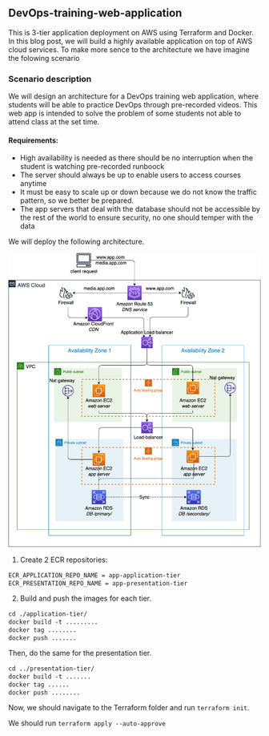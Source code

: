 ## DevOps-training-web-application
This is 3-tier application deployment on AWS using Terraform and Docker.
In this blog post, we will build a highly available application on top of AWS cloud services. 
To make more sence to the architecture we have imagine the folowing scenario

### Scenario description
We will design an architecture for a DevOps training web application, where students will be able to practice DevOps through pre-recorded videos. This web app is intended to solve the problem of some students not able to attend class at the set time.

#### Requirements:
- High availability is needed as there should be no interruption when the student is watching pre-recorded runboock
- The server should always be up to enable users to access courses anytime
- It must be easy to scale up or down because we do not know the traffic pattern, so we better be prepared.
- The app servers that deal with the database should not be accessible by the rest of the world to ensure security, no one should temper with the data

We will deploy the following architecture.

![Diagram](/images/diagram.png)

1. Create 2 ECR repositories:
```
ECR_APPLICATION_REPO_NAME = app-application-tier
ECR_PRESENTATION_REPO_NAME = app-presentation-tier
```
2. Build and push the images for each tier. 
```
cd ./application-tier/
docker build -t .........
docker tag ........
docker push .......
```
Then, do the same for the presentation tier. 
```
cd ../presentation-tier/
docker build -t .......
docker tag ......
docker push ........
```
Now, we should navigate to the Terraform folder and run `terraform init`.

We should run `terraform apply --auto-approve`
